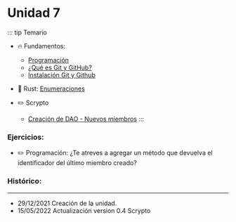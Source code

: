 # Unidad 7
::: tip Temario
- 🔥 Fundamentos: 
    - [Programación](/fundamentos/programacion)
    - [¿Qué es Git y GitHub?](/fundamentos/git/)
    - [Instalación Git y Github](/fundamentos/git/unidad1.md)

- 🔧 Rust: [Enumeraciones](/rust/enumeraciones.md)

- ✏️ Scrypto
    - [Creación de DAO - Nuevos miembros](/scrypto/programacion/unidad6.md)
:::

### Ejercicios: 

- ✏️ Programación: ¿Te atreves a agregar un método que devuelva el identificador del último miembro creado?

### Histórico:
------------------------------------------
- 29/12/2021 Creación de la unidad. 
- 15/05/2022 Actualización version 0.4 Scrypto